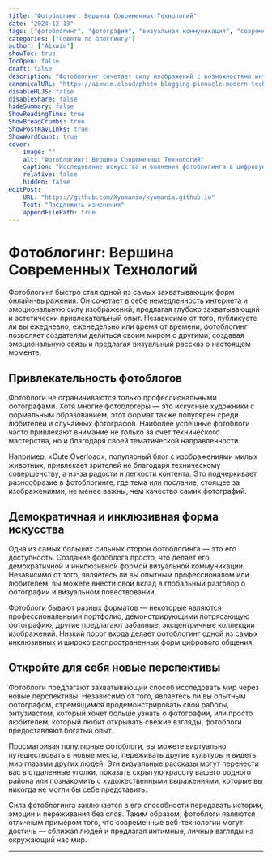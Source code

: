 ```yaml
---
title: "Фотоблогинг: Вершина Современных Технологий"
date: "2024-12-13"
tags: ["фотоблогинг", "фотография", "визуальная коммуникация", "современные технологии"]
categories: ["Советы по блоггингу"]
author: ["Aixwim"]
showToc: true
TocOpen: false
draft: false
description: "Фотоблогинг сочетает силу изображений с возможностями интернета, предлагая эмоционально захватывающий и эстетичный опыт как для создателей, так и для зрителей."
canonicalURL: "https://aixwim.cloud/photo-blogging-pinnacle-modern-technology"
disableHLJS: false
disableShare: false
hideSummary: false
ShowReadingTime: true
ShowBreadCrumbs: true
ShowPostNavLinks: true
ShowWordCount: true
cover:
    image: ""
    alt: "Фотоблогинг: Вершина Современных Технологий"
    caption: "Исследование искусства и волнения фотоблогинга в цифровую эпоху."
    relative: false
    hidden: false
editPost:
    URL: "https://github.com/Xyomania/xyomania.github.io"
    Text: "Предложить изменения"
    appendFilePath: true
---
```


# Фотоблогинг: Вершина Современных Технологий

Фотоблогинг быстро стал одной из самых захватывающих форм онлайн-выражения. Он сочетает в себе немедленность интернета и эмоциональную силу изображений, предлагая глубоко захватывающий и эстетически привлекательный опыт. Независимо от того, публикуете ли вы ежедневно, еженедельно или время от времени, фотоблогинг позволяет создателям делиться своим миром с другими, создавая эмоциональную связь и предлагая визуальный рассказ о настоящем моменте.

## Привлекательность фотоблогов

Фотоблоги не ограничиваются только профессиональными фотографами. Хотя многие фотоблогеры — это искусные художники с формальным образованием, этот формат также популярен среди любителей и случайных фотографов. Наиболее успешные фотоблоги часто привлекают внимание не только за счет технического мастерства, но и благодаря своей тематической направленности.

Например, «Cute Overload», популярный блог с изображениями милых животных, привлекает зрителей не благодаря техническому совершенству, а из-за радости и легкости контента. Это подчеркивает разнообразие в фотоблогинге, где тема или послание, стоящее за изображениями, не менее важны, чем качество самих фотографий.

## Демократичная и инклюзивная форма искусства

Одна из самых больших сильных сторон фотоблогинга — это его доступность. Создание фотоблога просто, что делает его демократичной и инклюзивной формой визуальной коммуникации. Независимо от того, являетесь ли вы опытным профессионалом или любителем, вы можете внести свой вклад в глобальный разговор о фотографии и визуальном повествовании.

Фотоблоги бывают разных форматов — некоторые являются профессиональными портфолио, демонстрирующими потрясающую фотографию, другие предлагают забавные, эксцентричные коллекции изображений. Низкий порог входа делает фотоблогинг одной из самых инклюзивных и широко распространенных форм цифрового общения.

## Откройте для себя новые перспективы

Фотоблоги предлагают захватывающий способ исследовать мир через новые перспективы. Независимо от того, являетесь ли вы опытным фотографом, стремящимся продемонстрировать свои работы, энтузиастом, который хочет больше узнать о фотографии, или просто любителем, который любит открывать свежие взгляды, фотоблоги предоставляют богатый опыт.

Просматривая популярные фотоблоги, вы можете виртуально путешествовать в новые места, переживать другие культуры и видеть мир глазами других людей. Эти визуальные рассказы могут перенести вас в отдаленные уголки, показать скрытую красоту вашего родного района или познакомить с художественными выражениями, которые вы никогда не могли бы себе представить.

Сила фотоблогинга заключается в его способности передавать истории, эмоции и переживания без слов. Таким образом, фотоблоги являются отличным примером того, что современные веб-технологии могут достичь — сближая людей и предлагая интимные, личные взгляды на окружающий нас мир.

---
